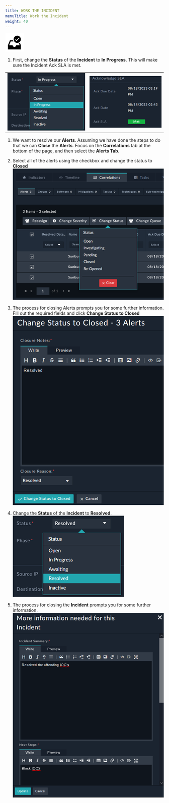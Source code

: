 ```yaml
---
title: WORK THE INCIDENT
menuTitle: Work the Incident
weight: 40
---
```


![user_complete_icon](check_box.svg)

1. First, change the **Status** of the **Incident** to **In Progress**. This will make sure the Incident Ack SLA is met.

|||
|:-----:|:-----:|
|![In progress](inprog.png)|![SLA met](metsla.png)|

1. We want to resolve our **Alerts**. Assuming we have done the steps to do that we can **Close** the **Alerts**. Focus on the **Correlations** tab at the bottom of the page, and then select the **Alerts Tab**.

2. Select all of the alerts using the checkbox and change the status to **Closed**
![Change alert status option](resalerts.png)

1. The process for closing Alerts prompts you for some further information. Fill out the required fields and click **Change Status to Closed** ![Alert close popup](prompt1.png)

2. Change the **Status** of the **Incident** to **Resolved**. ![Status change](resolved.png)

3. The process for closing the **Incident** prompts you for some further information. ![Incident Closure popup](prompt2.png)
